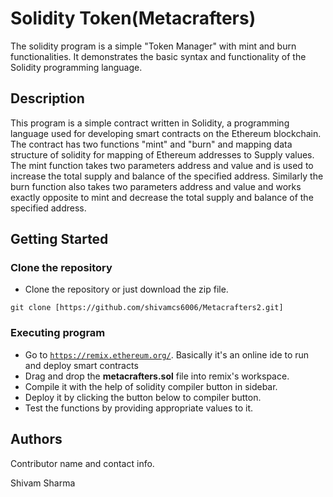 
# Solidity Token(Metacrafters)

The solidity program is a simple "Token Manager" with mint and burn functionalities. It demonstrates the basic syntax and functionality of the Solidity programming language.

## Description

This program is a simple contract written in Solidity, a programming language used for developing smart contracts on the Ethereum blockchain. The contract has two functions "mint" and "burn" and mapping data structure of solidity for mapping of Ethereum addresses to Supply values. The mint function takes two parameters address and value and is used to increase the total supply and balance of the specified address. Similarly the burn function also takes two parameters address and value and works exactly opposite to mint and decrease the total supply and balance of the specified address.

## Getting Started

### Clone the repository

* Clone the repository or just download the zip file.
```
git clone [https://github.com/shivamcs6006/Metacrafters2.git]
```

### Executing program

* Go to [```https://remix.ethereum.org/```](https://remix.ethereum.org/). Basically it's an online ide to run and deploy smart contracts
* Drag and drop the **metacrafters.sol** file into remix's workspace.
* Compile it with the help of solidity compiler button in sidebar.
* Deploy it by clicking the button below to compiler button.
* Test the functions by providing appropriate values to it.

## Authors

Contributor name and contact info.

Shivam Sharma

